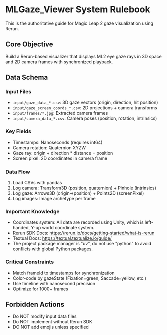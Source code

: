 # MLGaze_Viewer System Rulebook

This is the authoritative guide for Magic Leap 2 gaze visualization using Rerun.

## Core Objective
Build a Rerun-based visualizer that displays ML2 eye gaze rays in 3D space and 2D camera frames with synchronized playback.

## Data Schema

### Input Files
- `input/gaze_data_*.csv`: 3D gaze vectors (origin, direction, hit position)
- `input/gaze_screen_coords_*.csv`: 2D projections + camera transforms
- `input/frames/*.jpg`: Extracted camera frames
- `input/camera_data_*.csv`: Camera poses (position, rotation, intrinsics)

### Key Fields
- Timestamps: Nanoseconds (requires int64)
- Camera rotation: Quaternion XYZW
- Gaze ray: origin + direction * distance = position
- Screen pixel: 2D coordinates in camera frame

### Data Flow
1. Load CSVs with pandas
2. Log camera: Transform3D (position, quaternion) + Pinhole (intrinsics)  
3. Log gaze: Arrows3D (origin→position) + Points2D (screenPixel)
4. Log images: Image archetype per frame

### Important Knowledge
- Coordinates system: All data are recorded using Unity, which is  left-handed, Y-up world coordinate system.
- Rerun SDK Docs: https://rerun.io/docs/getting-started/what-is-rerun
- Textual Docs: https://textual.textualize.io/guide/
- The project package manager is "uv", do not use "python" to avoid conflicts with global Python packages.

### Critical Constraints
- Match frameId to timestamps for synchronization
- Color-code by gazeState (Fixation=green, Saccade=yellow, etc.)
- Use timeline with nanosecond precision
- Optimize for 1000+ frames

## Forbidden Actions
- Do NOT modify input data files
- Do NOT implement without Rerun SDK
- DO NOT add emojis unless specified